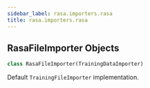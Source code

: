 ```yaml
---
sidebar_label: rasa.importers.rasa
title: rasa.importers.rasa
---
```


## RasaFileImporter Objects

```python
class RasaFileImporter(TrainingDataImporter)
```

Default `TrainingFileImporter` implementation.

